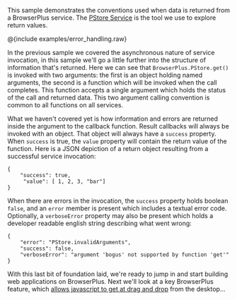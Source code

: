 This sample demonstrates the conventions used when data is returned from a BrowserPlus service. The [PStore
Service](/explore/?s=PStore) is the tool we use to explore return values.

@{include examples/error_handling.raw}

In the previous sample we covered the asynchronous nature of service invocation, in this sample we'll go a little further
into the structure of information that's returned. Here we can see that `BrowserPlus.PStore.get()` is invoked with two
arguments: the first is an object holding named arguments, the second is a function which will be invoked when the call
completes. This function accepts a single argument which holds the status of the call and returned data. This two argument
calling convention is common to all functions on all services.



What we haven't covered yet is how information and errors are returned inside the argument to the callback function. Result
callbacks will always be invoked with an object. That object will always have a `success` property. When `success` is true,
the `value` property will contain the return value of the function. Here is a JSON depiction of a return object resulting
from a successful service invocation:


    {
        "success": true,
         "value": [ 1, 2, 3, "bar"]
    }

When there are errors in the invocation, the `success` property
holds boolean `false`, and an `error` member is present
which includes a textual error code.  Optionally, a ` verboseError `
property may also be present which holds a developer readable english
string describing what went wrong:


    {
        "error": "PStore.invalidArguments",
        "success": false,
        "verboseError": "argument 'bogus' not supported by function 'get'"
    }


With this last bit of foundation laid, we're ready to jump in and start building web applications on BrowserPlus. Next we'll
look at a key BrowserPlus feature, which [allows javascript to get at drag and drop](drag_and_drop.html) from the desktop...

